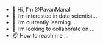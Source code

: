 - 👋 Hi, I’m @PavanManal
- 👀 I’m interested in  data scientist...
- 🌱 I’m currently learning ...
- 💞️ I’m looking to collaborate on ...
- 📫 How to reach me ...

<!---
Pavan-2025/Pavan-2025 is a ✨ special ✨ repository because its `README.md` (this file) appears on your GitHub profile.
You can click the Preview link to take a look at your changes.
--->
